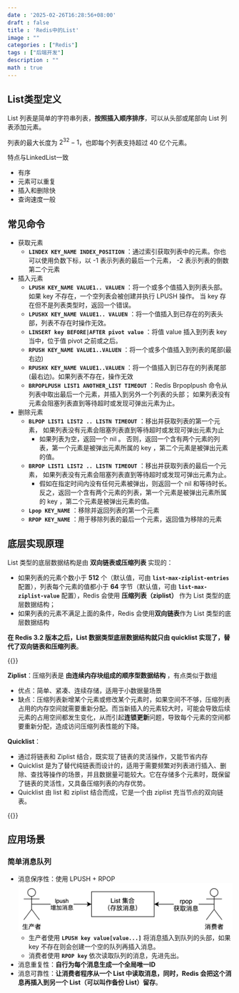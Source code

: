 ```yaml
---
date : '2025-02-26T16:28:56+08:00'
draft : false
title : 'Redis中的List'
image : ""
categories : ["Redis"]
tags : ["后端开发"]
description : ""
math : true
---
```


## List类型定义

List 列表是简单的字符串列表，**按照插入顺序排序**，可以从头部或尾部向 List 列表添加元素。

列表的最大长度为 $2^{32} - 1$，也即每个列表支持超过 40 亿个元素。

特点与LinkedList一致

- 有序
- 元素可以重复
- 插入和删除快
- 查询速度一般

## 常见命令

- 获取元素
  - **`LINDEX KEY_NAME INDEX_POSITION`** ：通过索引获取列表中的元素。你也可以使用负数下标，以 -1 表示列表的最后一个元素， -2 表示列表的倒数第二个元素
- 插入元素
  - **`LPUSH KEY_NAME VALUE1.. VALUEN`** ：将一个或多个值插入到列表头部。 如果 key 不存在，一个空列表会被创建并执行 LPUSH 操作。 当 key 存在但不是列表类型时，返回一个错误。
  - **`LPUSHX KEY_NAME VALUE1.. VALUEN`** ：将一个值插入到已存在的列表头部，列表不存在时操作无效。
  - **`LINSERT key BEFORE|AFTER pivot value`** ：将值 value 插入到列表 key 当中，位于值 pivot 之前或之后。
  - **`RPUSH KEY_NAME VALUE1..VALUEN`** ：将一个或多个值插入到列表的尾部(最右边)
  - **`RPUSHX KEY_NAME VALUE1..VALUEN`** ：将一个值插入到已存在的列表尾部(最右边)。如果列表不存在，操作无效
  - **`BRPOPLPUSH LIST1 ANOTHER_LIST TIMEOUT`**  ：Redis Brpoplpush 命令从列表中取出最后一个元素，并插入到另外一个列表的头部； 如果列表没有元素会阻塞列表直到等待超时或发现可弹出元素为止。
- 删除元素
  - **`BLPOP LIST1 LIST2 .. LISTN TIMEOUT`** ：移出并获取列表的第一个元素， 如果列表没有元素会阻塞列表直到等待超时或发现可弹出元素为止
    - 如果列表为空，返回一个 nil 。 否则，返回一个含有两个元素的列表，第一个元素是被弹出元素所属的 key ，第二个元素是被弹出元素的值。
  - **`BRPOP LIST1 LIST2 .. LISTN TIMEOUT`** ：移出并获取列表的最后一个元素， 如果列表没有元素会阻塞列表直到等待超时或发现可弹出元素为止。
    - 假如在指定时间内没有任何元素被弹出，则返回一个 nil 和等待时长。 反之，返回一个含有两个元素的列表，第一个元素是被弹出元素所属的 key ，第二个元素是被弹出元素的值。
  - **`Lpop KEY_NAME`** ：移除并返回列表的第一个元素
  - **`RPOP KEY_NAME`** ：用于移除列表的最后一个元素，返回值为移除的元素

## 底层实现原理

List 类型的底层数据结构是由 **双向链表或压缩列表** 实现的：

- 如果列表的元素个数小于 **512** 个（默认值，可由 **`list-max-ziplist-entries`** 配置），列表每个元素的值都小于 **64** 字节（默认值，可由 **`list-max-ziplist-value`** 配置），Redis 会使用 **压缩列表（ziplist）** 作为 List 类型的底层数据结构；
- 如果列表的元素不满足上面的条件，Redis 会使用**双向链表**作为 List 类型的底层数据结构

**在 Redis 3.2 版本之后，List 数据类型底层数据结构就只由 quicklist 实现了，替代了双向链表和压缩列表**。

{{<notice tip>}}

**Ziplist**：压缩列表是 **由连续内存块组成的顺序型数据结构** ，有点类似于数组

- 优点：简单、紧凑、连续存储，适用于小数据量场景
- 缺点：压缩列表新增某个元素或修改某个元素时，如果空间不不够，压缩列表占用的内存空间就需要重新分配。而当新插入的元素较大时，可能会导致后续元素的占用空间都发生变化，从而引起**连锁更新**问题，导致每个元素的空间都要重新分配，造成访问压缩列表性能的下降。

**Quicklist**：

- 通过将链表和 Ziplist 结合，既实现了链表的灵活操作，又能节省内存
- Quicklist 是为了替代纯链表而设计的，适用于需要频繁对列表进行插入、删除、查找等操作的场景，并且数据量可能较大。它在存储多个元素时，既保留了链表的灵活性，又具备压缩列表的内存优势。
- Quicklist 由 list 和 ziplist 结合而成，它是一个由 ziplist 充当节点的双向链表。

{{</notice>}}

## 应用场景

### 简单消息队列

- 消息保序性：使用 LPUSH + RPOP![img](list消息队列.png)
  - 生产者使用 **`LPUSH key value[value...]`** 将消息插入到队列的头部，如果 key 不存在则会创建一个空的队列再插入消息。
  - 消费者使用 **`RPOP key`** 依次读取队列的消息，先进先出。
- 消息重复性：**自行为每个消息生成一个全局唯一ID**
- 消息可靠性：**让消费者程序从一个 List 中读取消息，同时，Redis 会把这个消息再插入到另一个 List（可以叫作备份 List）留存**。